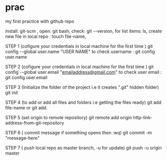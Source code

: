 # prac
my first practice with github repo

install: git-scm , 
open: git bash, 
check: git --version, 
for list items: ls, 
create new file in local repo : touch file-name, 

STEP 1 (cofigure your credentials in local machine for the first time )
git config --global user.name "USER NAME"
to check username : git config user.name

STEP 2 (cofigure your credentials in local machine for the first time )
git config --global user.email "emailaddress@gmail.com"
to check user email : git config user.email

STEP 3 (Initialize the folder of the project i.e it creates ".git" hidden folder)
git init

STEP 4 (to add or add all files and folders i.e getting the files ready)
git add file-name or git add.

STEP 5 (set origin to remote repository)
git remote add origin http-link-address-from-git-repository

STEP 6 ( commit message if something opens then :wq)
git commit -m "message-here"

STEP 7 ( push local repo as master branch, -u for update)
git push -u origin master
